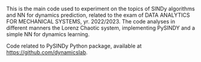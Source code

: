 This is the main code used to experiment on the topics of SINDy algorithms and NN for dynamics prediction, 
related to the exam of DATA ANALYTICS FOR MECHANICAL SYSTEMS, yr. 2022/2023.
The code analyses in different manners the Lorenz Chaotic system, implementing PySINDY and a simple NN for dynamics learning.

Code related to PySINDy Python package, available at https://github.com/dynamicslab.

